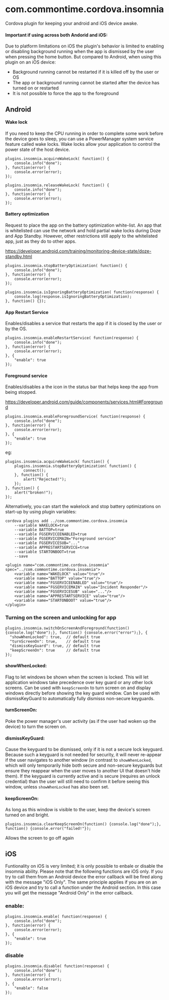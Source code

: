 # com.commontime.cordova.insomnia

Cordova plugin for keeping your android and iOS device awake.

#### Important if using across both Andorid and iOS:

Due to platform limitations on iOS the plugin's behavior is limited to enabling or disabling background running when the app is dismissed by the user when pressing the home button. But compared to Android, when using this plugin on an iOS device:

* Background running cannot be restarted if it is killed off by the user or OS
* The app or background running cannot be started after the device has turned on or restarted
* It is not possible to force the app to the foreground

## Android

#### Wake lock

If you need to keep the CPU running in order to complete some work before the device goes to sleep, you can use a PowerManager system service feature called wake locks. Wake locks allow your application to control the power state of the host device.

```
plugins.insomnia.acquireWakeLock( function() {
    console.info("done");
}, function(error) {
    console.error(error);
});
```

```
plugins.insomnia.releaseWakeLock( function() {
    console.info("done");
}, function(error) {
    console.error(error);
});
```

#### Battery optimization

Request to place the app on the battery optimization white-list.  An app that is whitelisted can use the network and hold partial wake locks during Doze and App Standby. However, other restrictions still apply to the whitelisted app, just as they do to other apps.

https://developer.android.com/training/monitoring-device-state/doze-standby.html

```
plugins.insomnia.stopBatteryOptimization( function() {
    console.info("done");
}, function(error) {
    console.error(error);
});
```

```
plugins.insomnia.isIgnoringBatteryOptimization( function(response) {   
    console.log(response.isIgnoringBatteryOptimization);
}, function() {});

```

#### App Restart Service

Enables/disables a service that restarts the app if it is closed by the user or by the OS.

```
plugins.insomnia.enableRestartService( function(response) {   
    console.info("done");
}, function(error) {
    console.error(error);
}, {
    "enable": true
});

```

#### Foreground service

Enables/disables a the icon in the status bar that helps keep the app from being stopped.

https://developer.android.com/guide/components/services.html#Foreground

```
plugins.insomnia.enableForegroundService( function(response) {   
    console.info("done");
}, function(error) {
    console.error(error);
}, {
    "enable": true
});

```


eg:

```
plugins.insomnia.acquireWakeLock( function() {
    plugins.insomnia.stopBatteryOptimization( function() {
        connect();
    }, function() {
        alert("Rejected!");
    });       
}, function() {
    alert("broken!");
});

```

Alternatively, you can start the wakelock and stop battery optimizations on start-up by using plugin variables:


```
cordova plugins add ../com.commontime.cordova.insomnia 
    --variable WAKELOCK=true
    --variable BATTOP=true
    --variable FGSERVICEENABLED=true
    --variable FGSERVICEMAIN="Foreground service"
    --variable FGSERVICESUB="..."
    --variable APPRESTARTSERVICE=true
    --variable STARTONBOOT=true
    --save
```

```
<plugin name="com.commontime.cordova.insomnia" spec="../com.commontime.cordova.insomnia">
    <variable name="WAKELOCK" value="true"/>
    <variable name="BATTOP" value="true"/>
    <variable name="FGSERVICEENABLED" value="true"/>
    <variable name="FGSERVICEMAIN" value="Incident Responder"/>
    <variable name="FGSERVICESUB" value="..."/>
    <variable name="APPRESTARTSERVICE" value="true"/>
    <variable name="STARTONBOOT" value="true"/>
</plugin>
```

### Turning on the screen and unlocking for app

```
plugins.insomnia.switchOnScreenAndForeground(function() {console.log("done");}, function() {console.error("error");}, {
  "showWhenLocked": true,  // default true
  "turnScreenOn": true,    // default true
  "dismissKeyGuard": true, // default true
  "keepScreenOn": true     // default true
});
```

#### showWhenLocked:

Flag to let windows be shown when the screen is locked. This will let application windows take precedence over key guard or any other lock screens. Can be used with ```keepScreenOn``` to turn screen on and display windows directly before showing the key guard window. Can be used with dismissKeyGuard to automatically fully dismisss non-secure keyguards.

#### turnScreenOn: 

Poke the power manager's user activity (as if the user had woken up the device) to turn the screen on.

#### dismissKeyGuard:

Cause the keyguard to be dismissed, only if it is not a secure lock keyguard. Because such a keyguard is not needed for security, it will never re-appear if the user navigates to another window (in contrast to ```showWhenLocked```, which will only temporarily hide both secure and non-secure keyguards but ensure they reappear when the user moves to another UI that doesn't hide them). If the keyguard is currently active and is secure (requires an unlock credential) than the user will still need to confirm it before seeing this window, unless ```showWhenLocked``` has also been set.

#### keepScreenOn:

As long as this window is visible to the user, keep the device's screen turned on and bright.

```
plugins.insomnia.clearKeepScreenOn(function() {console.log("done");}, function() {console.error("failed!"});
```

Allows the screen to go off again

## iOS

Funtionality on iOS is very limited; it is only possible to enbale or disable the insomnia ability. Please note that the following functions are iOS only. If you try to call them from an Android device the error callback will be fired along with the message "iOS Only". The same principle applies if you are on an iOS device and try to call a function under the Android section. In this case you will get the message "Android Only" in the error callback.

### enable:

```
plugins.insomnia.enable( function(response) {   
    console.info("done");
}, function(error) {
    console.error(error);
}, {
    "enable": true
});

```

### disable

```
plugins.insomnia.disable( function(response) {   
    console.info("done");
}, function(error) {
    console.error(error);
}, {
    "enable": false
});

```